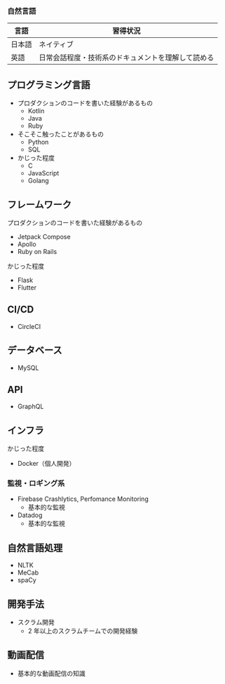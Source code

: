 ### 自然言語

| 言語   | 習得状況                                           |
| ------ | -------------------------------------------------- |
| 日本語 | ネイティブ                                         |
| 英語   | 日常会話程度・技術系のドキュメントを理解して読める |

## プログラミング言語

- プロダクションのコードを書いた経験があるもの
  - Kotlin
  - Java
  - Ruby
- そこそこ触ったことがあるもの
  - Python
  - SQL
- かじった程度
  - C
  - JavaScript
  - Golang

## フレームワーク

プロダクションのコードを書いた経験があるもの

- Jetpack Compose
- Apollo
- Ruby on Rails

かじった程度

- Flask
- Flutter

## CI/CD

- CircleCI

## データベース

- MySQL

## API

- GraphQL

## インフラ

かじった程度

- Docker（個人開発）

### 監視・ロギング系

- Firebase Crashlytics, Perfomance Monitoring
  - 基本的な監視
- Datadog
  - 基本的な監視

## 自然言語処理

- NLTK
- MeCab
- spaCy

## 開発手法

- スクラム開発
  - 2 年以上のスクラムチームでの開発経験

## 動画配信

- 基本的な動画配信の知識
